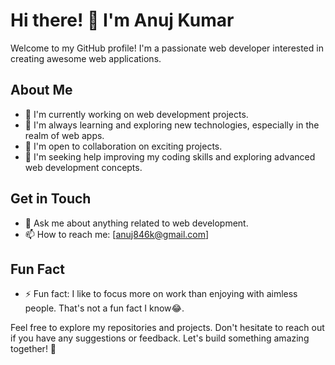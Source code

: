 # Hi there! 👋 I'm Anuj Kumar

Welcome to my GitHub profile! I'm a passionate web developer interested in creating awesome web applications.

## About Me
- 🔭 I'm currently working on web development projects.
- 🌱 I'm always learning and exploring new technologies, especially in the realm of web apps.
- 👯 I'm open to collaboration on exciting projects.
- 🤔 I'm seeking help improving my coding skills and exploring advanced web development concepts.

## Get in Touch
- 💬 Ask me about anything related to web development.
- 📫 How to reach me: [anuj846k@gmail.com]

## Fun Fact
- ⚡ Fun fact: I like to focus more on work than enjoying with  aimless people. That's not a fun fact I know😂.

Feel free to explore my repositories and projects. Don't hesitate to reach out if you have any suggestions or feedback. Let's build something amazing together! 🚀
